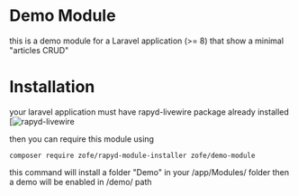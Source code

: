 # Demo Module

this is a demo module for a Laravel application (>= 8) that show a minimal "articles CRUD" 


# Installation 

your laravel application must have rapyd-livewire package already installed
[![rapyd-livewire](https://github.com/zofe/rapyd-livewire)

then you can require this module using  
```
composer require zofe/rapyd-module-installer zofe/demo-module
```

this command will install a folder "Demo" in your /app/Modules/ folder
then a demo will be enabled in /demo/ path
